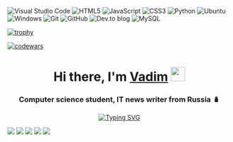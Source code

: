 
![Visual Studio Code](https://img.shields.io/badge/Visual%20Studio%20Code-0078d7.svg?style=for-the-badge&logo=visual-studio-code&logoColor=white)
![HTML5](https://img.shields.io/badge/html5-%23E34F26.svg?style=for-the-badge&logo=html5&logoColor=white)
![JavaScript](https://img.shields.io/badge/javascript-%23323330.svg?style=for-the-badge&logo=javascript&logoColor=%23F7DF1E)
![CSS3](https://img.shields.io/badge/css3-%231572B6.svg?style=for-the-badge&logo=css3&logoColor=white)
![Python](https://img.shields.io/badge/python-3670A0?style=for-the-badge&logo=python&logoColor=ffdd54)
![Ubuntu](https://img.shields.io/badge/Ubuntu-294172?style=for-the-badge&logo=ubuntu&logoColor=orange)
![Windows](https://img.shields.io/badge/Windows-0078D6?style=for-the-badge&logo=windows&logoColor=white)
![Git](https://img.shields.io/badge/git-%23F05033.svg?style=for-the-badge&logo=git&logoColor=white)
![GitHub](https://img.shields.io/badge/github-%23121011.svg?style=for-the-badge&logo=github&logoColor=white)
![Dev.to blog](https://img.shields.io/badge/dev.to-0A0A0A?style=for-the-badge&logo=dev.to&logoColor=white)
![MySQL](https://img.shields.io/badge/mysql-4479A1.svg?style=for-the-badge&logo=mysql&logoColor=white)


[![trophy](https://github-profile-trophy.vercel.app/?username=vadimkulishov&theme=radical)](https://github.com/ryo-ma/github-profile-trophy)

[![codewars](https://www.codewars.com/users/vadimkulishov/badges/large)](https://www.codewars.com/users/vadimkulishov)

<h1 align="center">Hi there, I'm <a href="https://t.me/vadimkulishov" target="_blank">Vadim</a> 
<img src="https://github.com/blackcater/blackcater/raw/main/images/Hi.gif" height="32"/></h1>
<h3 align="center">Computer science student, IT news writer from Russia 🪆</h3>
<div style="text-align: center;">
<a href="https://git.io/typing-svg"><img src="https://readme-typing-svg.herokuapp.com?font=Fira+Code&pause=1000&width=435&lines=Frontend+developer.+(Junior)" alt="Typing SVG"></a>
</div>

![](https://github-profile-summary-cards.vercel.app/api/cards/profile-details?username=vadimkulishov&theme=solarized_dark)
![](https://github-profile-summary-cards.vercel.app/api/cards/most-commit-language?username=vadimkulishov&theme=solarized_dark)
![](https://github-profile-summary-cards.vercel.app/api/cards/repos-per-language?username=vadimkulishov&theme=solarized_dark)
![](https://github-profile-summary-cards.vercel.app/api/cards/stats?username=vadimkulishov&theme=solarized_dark)
![](https://github-profile-summary-cards.vercel.app/api/cards/productive-time?username=vadimkulishov&theme=solarized_dark)
